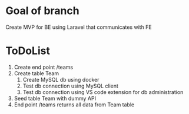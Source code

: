 # Goal of branch
Create MVP for BE using Laravel that communicates with FE

# ToDoList
1. Create end point /teams
2. Create table Team
    1. Create MySQL db using docker
    2. Test db connection using MySQL client
    3. Test db connection using VS code extension for db administration
3. Seed table Team with dummy API
4. End point /teams returns all data from Team table
